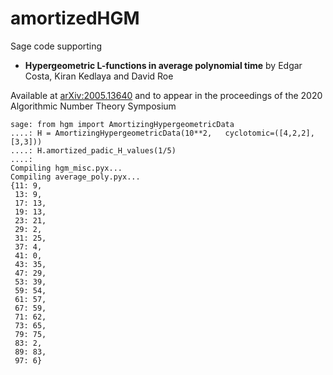 # amortizedHGM


Sage code supporting 
 - **Hypergeometric L-functions in average polynomial time** by Edgar Costa, Kiran Kedlaya and David Roe
 
Available at [arXiv:2005.13640](https://arxiv.org/abs/2005.13640)
 and to appear in the proceedings of the 2020 Algorithmic Number Theory Symposium

```
sage: from hgm import AmortizingHypergeometricData
....: H = AmortizingHypergeometricData(10**2,   cyclotomic=([4,2,2], [3,3]))
....: H.amortized_padic_H_values(1/5)
....:
Compiling hgm_misc.pyx...
Compiling average_poly.pyx...
{11: 9,
 13: 9,
 17: 13,
 19: 13,
 23: 21,
 29: 2,
 31: 25,
 37: 4,
 41: 0,
 43: 35,
 47: 29,
 53: 39,
 59: 54,
 61: 57,
 67: 59,
 71: 62,
 73: 65,
 79: 75,
 83: 2,
 89: 83,
 97: 6}
 ```
